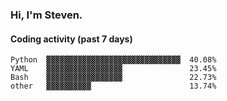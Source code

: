 ### Hi, I'm Steven.

#### Coding activity (past 7 days)
```
Python  ▓▓▓▓▓▓▓▓▓▓▓▓▓▓▓▓▓▓▓▓▓▓▓▓▓▓▓▓▓▓  40.08%
YAML    ▓▓▓▓▓▓▓▓▓▓▓▓▓▓▓▓▓               23.45%
Bash    ▓▓▓▓▓▓▓▓▓▓▓▓▓▓▓▓▓               22.73%
other   ▓▓▓▓▓▓▓▓▓▓                      13.74%
```
